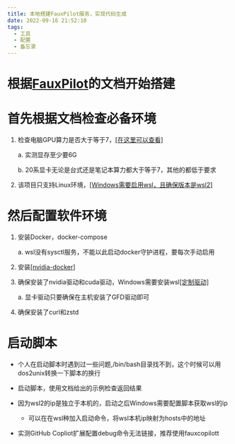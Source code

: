 ```yaml
---
title: 本地搭建FauxPilot服务，实现代码生成
date: 2022-09-16 21:52:10
tags:
  - 工具
  - 配置
  - 备忘录
---
```

# 根据[FauxPilot](https://github.com/moyix/fauxpilot)的文档开始搭建

# 首先根据文档检查必备环境

1.  检查电脑GPU算力是否大于等于7，[[在这里可以查看]](https://developer.nvidia.com/zh-cn/cuda-gpus#compute)

    a.  实测显存至少要6G

    b.  20系显卡无论是台式还是笔记本算力都大于等于7，其他的都低于要求

2.  该项目只支持Linux环境，[[Windows需要启用wsl，且确保版本是wsl2]](https://docs.microsoft.com/zh-cn/windows/wsl/install)

# 然后配置软件环境

1.  安装Docker，docker-compose

    a.  wsl没有sysctl服务，不能以此启动docker守护进程，要每次手动启用

2.  安装[[nvidia-docker]](https://github.com/NVIDIA/nvidia-docker)

3.  确保安装了nvidia驱动和cuda驱动，Windows需要安装wsl[[定制驱动]](https://docs.nvidia.com/cuda/wsl-user-guide/index.html)

    a.  显卡驱动只要确保在主机安装了GFD驱动即可

4.  确保安装了curl和zstd

# 启动脚本

-   个人在启动脚本时遇到过一些问题,/bin/bash目录找不到，这个时候可以用dos2unix转换一下脚本的换行

-   启动脚本，使用文档给出的示例检查返回结果

-   因为wsl2的ip是独立于本机的，启动之后Windows需要配置脚本获取wsl的ip

    -   可以在在wsl种加入启动命令，将wsl本机ip映射为hosts中的地址

-   实测GitHub Copliot扩展配置debug命令无法链接，推荐使用fauxcopilott
